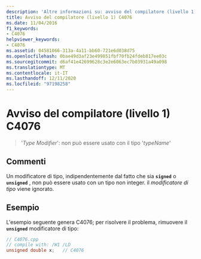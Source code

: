 ```yaml
---
description: 'Altre informazioni su: avviso del compilatore (livello 1) C4076'
title: Avviso del compilatore (livello 1) C4076
ms.date: 11/04/2016
f1_keywords:
- C4076
helpviewer_keywords:
- C4076
ms.assetid: 04581066-313a-4a11-bb60-721e6d038d75
ms.openlocfilehash: 0bae49d3af23e499851fbf70fb24fdeb817ee03c
ms.sourcegitcommit: d6af41e42699628c3e2e6063ec7b03931a49a098
ms.translationtype: MT
ms.contentlocale: it-IT
ms.lasthandoff: 12/11/2020
ms.locfileid: "97198258"
---
```

# <a name="compiler-warning-level-1-c4076"></a>Avviso del compilatore (livello 1) C4076

> '*Type Modifier*': non può essere usato con il tipo '*typeName*'

## <a name="remarks"></a>Commenti

Un modificatore di tipo, indipendentemente dal fatto che sia **`signed`** o **`unsigned`** , non può essere usato con un tipo non integer. il *modificatore di tipo* viene ignorato.

## <a name="example"></a>Esempio

L'esempio seguente genera C4076; per risolvere il problema, rimuovere il **`unsigned`** modificatore di tipo:

```cpp
// C4076.cpp
// compile with: /W1 /LD
unsigned double x;   // C4076
```
